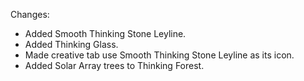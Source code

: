 Changes:

* Added Smooth Thinking Stone Leyline.
* Added Thinking Glass.
* Made creative tab use Smooth Thinking Stone Leyline as its icon.
* Added Solar Array trees to Thinking Forest.
